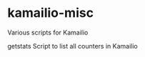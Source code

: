 kamailio-misc
=============

Various scripts for Kamailio

getstats    Script to list all counters in Kamailio
